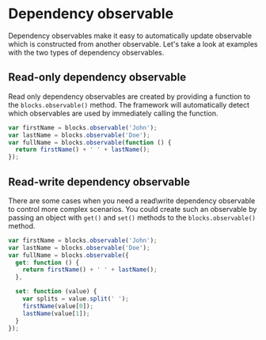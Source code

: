 # Dependency observable

Dependency observables make it easy to automatically update observable which is constructed from another observable.
Let's take a look at examples with the two types of dependency observables.

## Read-only dependency observable

Read only dependency observables are created by providing a function to the `blocks.observable()` method.
The framework will automatically detect which observables are used by immediately calling the function.

```javascript
var firstName = blocks.observable('John');
var lastName = blocks.observable('Doe');
var fullName = blocks.observable(function () {
  return firstName() + ' ' + lastName();
});
```

## Read-write dependency observable

There are some cases when you need a read\write dependency observable
to control more complex scenarios. You could create such an observable
by passing an object with `get()` and `set()` methods to the `blocks.observable()` method.

```javascript
var firstName = blocks.observable('John');
var lastName = blocks.observable('Doe');
var fullName = blocks.observable({
  get: function () {
    return firstName() + ' ' + lastName();
  },

  set: function (value) {
    var splits = value.split(' ');
    firstName(value[0]);
    lastName(value[1]);
  }
});
```
